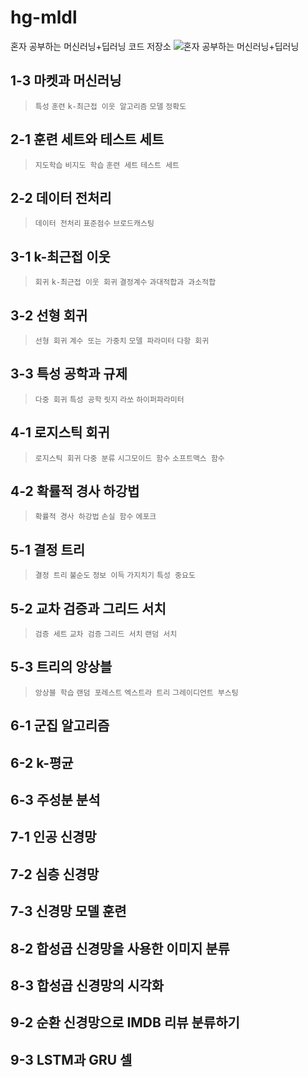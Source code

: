 # hg-mldl
혼자 공부하는 머신러닝+딥러닝 코드 저장소
![혼자 공부하는 머신러닝+딥러닝](https://github.com/rickiepark/hg-mldl/raw/master/cover.png)
## 1-3 마켓과 머신러닝
> `특성` `훈련` `k-최근접 이웃 알고리즘` `모델` `정확도` 
## 2-1 훈련 세트와 테스트 세트
> `지도학습` `비지도 학습` `훈련 세트` `테스트 세트`
## 2-2 데이터 전처리
> `데이터 전처리` `표준점수` `브로드캐스팅`
## 3-1 k-최근접 이웃
> `회귀` `k-최근접 이웃 회귀` `결정계수` `과대적합과 과소적합`
## 3-2 선형 회귀
> `선형 회귀` `계수 또는 가중치` `모델 파라미터` `다항 회귀`
## 3-3 특성 공학과 규제 
> `다중 회귀` `특성 공학` `릿지` `라쏘` `하이퍼파라미터`
## 4-1 로지스틱 회귀
> `로지스틱 회귀` `다중 분류` `시그모이드 함수` `소프트맥스 함수`
## 4-2 확률적 경사 하강법
> `확률적 경사 하강법` `손실 함수` `에포크`
## 5-1 결정 트리
> `결정 트리` `불순도` `정보 이득` `가지치기` `특성 중요도`
## 5-2 교차 검증과 그리드 서치
> `검증 세트` `교차 검증` `그리드 서치` `랜덤 서치`
## 5-3 트리의 앙상블
> `앙상블 학습` `랜덤 포레스트` `엑스트라 트리` `그레이디언트 부스팅`
## 6-1 군집 알고리즘
## 6-2 k-평균
## 6-3 주성분 분석
## 7-1 인공 신경망
## 7-2 심층 신경망
## 7-3 신경망 모델 훈련
## 8-2 합성곱 신경망을 사용한 이미지 분류
## 8-3 합성곱 신경망의 시각화
## 9-2 순환 신경망으로 IMDB 리뷰 분류하기
## 9-3 LSTM과 GRU 셀
